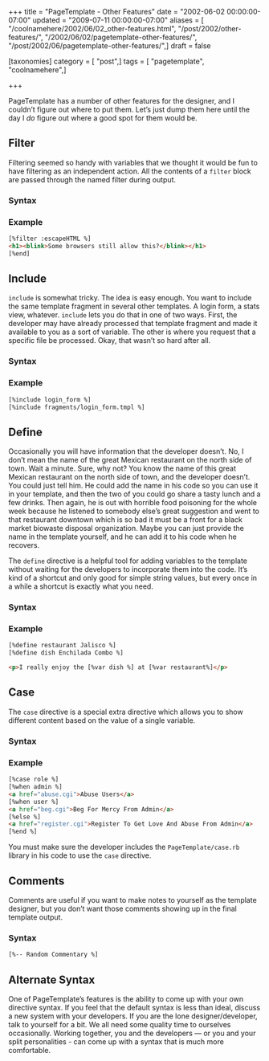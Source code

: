 +++
title = "PageTemplate - Other Features"
date = "2002-06-02 00:00:00-07:00"
updated = "2009-07-11 00:00:00-07:00"
aliases = [ "/coolnamehere/2002/06/02_other-features.html", "/post/2002/other-features/", "/2002/06/02/pagetemplate-other-features/", "/post/2002/06/pagetemplate-other-features/",]
draft = false

[taxonomies]
category = [ "post",]
tags = [ "pagetemplate", "coolnamehere",]

+++

PageTemplate has a number of other features for the designer, and I
couldn’t figure out where to put them. Let’s just dump them here until
the day I *do* figure out where a good spot for them would be.

## Filter

Filtering seemed so handy with variables that we thought it would be fun
to have filtering as an independent action. All the contents of a
`filter` block are passed through the named filter during output.

### Syntax

### Example

``` html
[%filter :escapeHTML %]
<h1><blink>Some browsers still allow this?</blink></h1>
[%end]
```

## Include

`include` is somewhat tricky. The idea is easy enough. You want to
include the same template fragment in several other templates. A login
form, a stats view, whatever. `include` lets you do that in one of two
ways. First, the developer may have already processed that template
fragment and made it available to you as a sort of variable. The other
is where you request that a specific file be processed. Okay, that
wasn’t so hard after all.

### Syntax

### Example

``` html
[%include login_form %]
[%include fragments/login_form.tmpl %]
```

## Define

Occasionally you will have information that the developer doesn’t. No, I
don’t mean the name of the great Mexican restaurant on the north side of
town. Wait a minute. Sure, why not? You know the name of this great
Mexican restaurant on the north side of town, and the developer doesn’t.
You could just tell him. He could add the name in his code so you can
use it in your template, and then the two of you could go share a tasty
lunch and a few drinks. Then again, he is out with horrible food
poisoning for the whole week because he listened to somebody else’s
great suggestion and went to that restaurant downtown which is so bad it
must be a front for a black market biowaste disposal organization. Maybe
you can just provide the name in the template yourself, and he can add
it to his code when he recovers.

The `define` directive is a helpful tool for adding variables to the
template without waiting for the developers to incorporate them into the
code. It’s kind of a shortcut and only good for simple string values,
but every once in a while a shortcut is exactly what you need.

### Syntax

### Example

``` html
[%define restaurant Jalisco %]
[%define dish Enchilada Combo %]

<p>I really enjoy the [%var dish %] at [%var restaurant%]</p>
```

## Case

The `case` directive is a special extra directive which allows you to
show different content based on the value of a single variable.

### Syntax

### Example

``` html
[%case role %]
[%when admin %]
<a href="abuse.cgi">Abuse Users</a>
[%when user %]
<a href="beg.cgi">Beg For Mercy From Admin</a>
[%else %]
<a href="register.cgi">Register To Get Love And Abuse From Admin</a>
[%end %]
```

You must make sure the developer includes the `PageTemplate/case.rb`
library in his code to use the `case` directive.

## Comments

Comments are useful if you want to make notes to yourself as the
template designer, but you don’t want those comments showing up in the
final template output.

### Syntax

``` html
[%-- Random Commentary %]
```

## Alternate Syntax

One of PageTemplate’s features is the ability to come up with your own
directive syntax. If you feel that the default syntax is less than
ideal, discuss a new system with your developers. If you are the lone
designer/developer, talk to yourself for a bit. We all need some quality
time to ourselves occasionally. Working together, you and the developers —
or you and your split personalities - can come up with a syntax that
is much more comfortable.